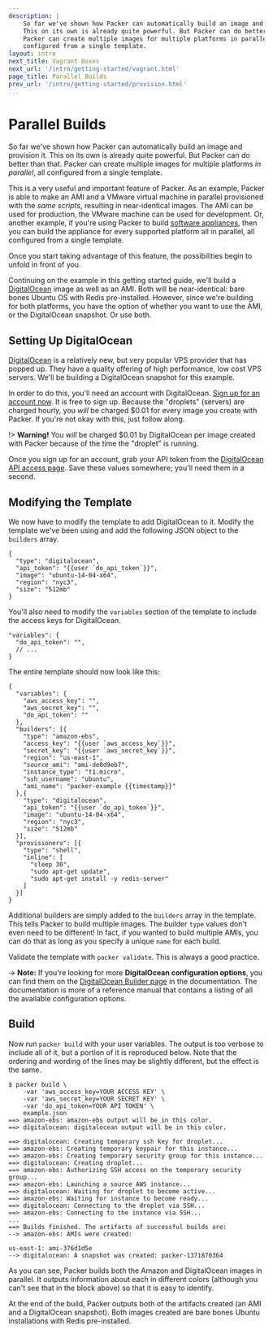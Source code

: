 ```yaml
---
description: |
    So far we've shown how Packer can automatically build an image and provision it.
    This on its own is already quite powerful. But Packer can do better than that.
    Packer can create multiple images for multiple platforms in parallel, all
    configured from a single template.
layout: intro
next_title: Vagrant Boxes
next_url: '/intro/getting-started/vagrant.html'
page_title: Parallel Builds
prev_url: '/intro/getting-started/provision.html'
...
```


# Parallel Builds

So far we've shown how Packer can automatically build an image and provision it.
This on its own is already quite powerful. But Packer can do better than that.
Packer can create multiple images for multiple platforms *in parallel*, all
configured from a single template.

This is a very useful and important feature of Packer. As an example, Packer is
able to make an AMI and a VMware virtual machine in parallel provisioned with
the *same scripts*, resulting in near-identical images. The AMI can be used for
production, the VMware machine can be used for development. Or, another example,
if you're using Packer to build [software
appliances](https://en.wikipedia.org/wiki/Software_appliance), then you can build
the appliance for every supported platform all in parallel, all configured from
a single template.

Once you start taking advantage of this feature, the possibilities begin to
unfold in front of you.

Continuing on the example in this getting started guide, we'll build a
[DigitalOcean](http://www.digitalocean.com) image as well as an AMI. Both will
be near-identical: bare bones Ubuntu OS with Redis pre-installed. However, since
we're building for both platforms, you have the option of whether you want to
use the AMI, or the DigitalOcean snapshot. Or use both.

## Setting Up DigitalOcean

[DigitalOcean](https://www.digitalocean.com/) is a relatively new, but very
popular VPS provider that has popped up. They have a quality offering of high
performance, low cost VPS servers. We'll be building a DigitalOcean snapshot for
this example.

In order to do this, you'll need an account with DigitalOcean. [Sign up for an
account now](https://www.digitalocean.com/). It is free to sign up. Because the
"droplets" (servers) are charged hourly, you *will* be charged \$0.01 for every
image you create with Packer. If you're not okay with this, just follow along.

!&gt; **Warning!** You *will* be charged \$0.01 by DigitalOcean per image
created with Packer because of the time the "droplet" is running.

Once you sign up for an account, grab your API token from the [DigitalOcean API
access page](https://cloud.digitalocean.com/settings/applications). Save these
values somewhere; you'll need them in a second.

## Modifying the Template

We now have to modify the template to add DigitalOcean to it. Modify the
template we've been using and add the following JSON object to the `builders`
array.

``` {.javascript}
{
  "type": "digitalocean",
  "api_token": "{{user `do_api_token`}}",
  "image": "ubuntu-14-04-x64",
  "region": "nyc3",
  "size": "512mb"
}
```

You'll also need to modify the `variables` section of the template to include
the access keys for DigitalOcean.

``` {.javascript}
"variables": {
  "do_api_token": "",
  // ...
}
```

The entire template should now look like this:

``` {.javascript}
{
  "variables": {
    "aws_access_key": "",
    "aws_secret_key": "",
    "do_api_token": ""
  },
  "builders": [{
    "type": "amazon-ebs",
    "access_key": "{{user `aws_access_key`}}",
    "secret_key": "{{user `aws_secret_key`}}",
    "region": "us-east-1",
    "source_ami": "ami-de0d9eb7",
    "instance_type": "t1.micro",
    "ssh_username": "ubuntu",
    "ami_name": "packer-example {{timestamp}}"
  },{
    "type": "digitalocean",
    "api_token": "{{user `do_api_token`}}",
    "image": "ubuntu-14-04-x64",
    "region": "nyc3",
    "size": "512mb"
  }],
  "provisioners": [{
    "type": "shell",
    "inline": [
      "sleep 30",
      "sudo apt-get update",
      "sudo apt-get install -y redis-server"
    ]
  }]
}
```

Additional builders are simply added to the `builders` array in the template.
This tells Packer to build multiple images. The builder `type` values don't even
need to be different! In fact, if you wanted to build multiple AMIs, you can do
that as long as you specify a unique `name` for each build.

Validate the template with `packer validate`. This is always a good practice.

-&gt; **Note:** If you're looking for more **DigitalOcean configuration
options**, you can find them on the [DigitalOcean Builder
page](/docs/builders/digitalocean.html) in the documentation. The documentation
is more of a reference manual that contains a listing of all the available
configuration options.

## Build

Now run `packer build` with your user variables. The output is too verbose to
include all of it, but a portion of it is reproduced below. Note that the
ordering and wording of the lines may be slightly different, but the effect is
the same.

``` {.text}
$ packer build \
    -var 'aws_access_key=YOUR ACCESS KEY' \
    -var 'aws_secret_key=YOUR SECRET KEY' \
    -var 'do_api_token=YOUR API TOKEN' \
    example.json
==> amazon-ebs: amazon-ebs output will be in this color.
==> digitalocean: digitalocean output will be in this color.

==> digitalocean: Creating temporary ssh key for droplet...
==> amazon-ebs: Creating temporary keypair for this instance...
==> amazon-ebs: Creating temporary security group for this instance...
==> digitalocean: Creating droplet...
==> amazon-ebs: Authorizing SSH access on the temporary security group...
==> amazon-ebs: Launching a source AWS instance...
==> digitalocean: Waiting for droplet to become active...
==> amazon-ebs: Waiting for instance to become ready...
==> digitalocean: Connecting to the droplet via SSH...
==> amazon-ebs: Connecting to the instance via SSH...
...
==> Builds finished. The artifacts of successful builds are:
--> amazon-ebs: AMIs were created:

us-east-1: ami-376d1d5e
--> digitalocean: A snapshot was created: packer-1371870364
```

As you can see, Packer builds both the Amazon and DigitalOcean images in
parallel. It outputs information about each in different colors (although you
can't see that in the block above) so that it is easy to identify.

At the end of the build, Packer outputs both of the artifacts created (an AMI
and a DigitalOcean snapshot). Both images created are bare bones Ubuntu
installations with Redis pre-installed.
